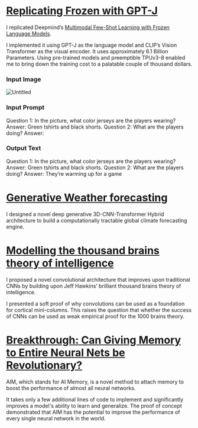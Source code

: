 # [Replicating Frozen with GPT-J](https://www.notion.so/Replicating-Frozen-with-GPT-J-7dd8238bda664cf489c7b1187256ffc8?pvs=21)

I replicated Deepmind’s [Multimodal Few-Shot Learning with Frozen Language Models](https://arxiv.org/abs/2106.13884). 

I implemented it using GPT-J as the language model and CLIP’s Vision Transformer as the visual encoder. It uses approximately 6.1 Billion Parameters. Using pre-trained models and preemptible TPUv3-8 enabled me to bring down the training cost to a palatable couple of thousand dollars. 

### Input Image

![Untitled](https://github.com/Joy-Lunkad/my-projects-and-articles/assets/63045889/19b36d9f-88a5-441d-acb9-12f7ae200a7d)

### Input Prompt

Question 1: In the picture, what color jerseys are the players wearing? Answer: Green tshirts and black shorts.
Question 2: What are the players doing? Answer:    

### Output Text
Question 1: In the picture, what color jerseys are the players wearing? Answer: Green tshirts and black shorts. 
Question 2: What are the players doing? Answer: They’re warming up for a game

# [Generative Weather forecasting](https://www.notion.so/Generative-Weather-forecasting-5c8573cb95774ef18291397157e5687a?pvs=21)

I designed a novel deep generative 3D-CNN-Transformer Hybrid architecture to build a computationally tractable global climate forecasting engine. 

# [Modelling the thousand brains theory of intelligence](https://www.notion.so/Modelling-the-thousand-brains-theory-of-intelligence-ade9b2db8f2f4f58ad9a4716e7d79285?pvs=21)

I proposed a novel convolutional architecture that improves upon traditional CNNs by building upon Jeff Hawkins’ brilliant thousand brains theory of intelligence.

I presented a soft proof of why convolutions can be used as a foundation for cortical mini-columns. This raises the question that whether the success of CNNs can be used as weak empirical proof for the 1000 brains theory.

# [Breakthrough: Can Giving Memory to Entire Neural Nets be Revolutionary?](https://www.notion.so/Breakthrough-Can-Giving-Memory-to-Entire-Neural-Nets-be-Revolutionary-289d408be8ef4eb2b055de8db66b9da4?pvs=21)

AIM, which stands for AI Memory, is a novel method to attach memory to boost the performance of almost all neural networks. 

It takes only a few additional lines of code to implement and significantly improves a model's ability to learn and generalize. The proof of concept demonstrated that AIM has the potential to improve the performance of every single neural network in the world.
